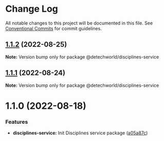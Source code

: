 # Change Log

All notable changes to this project will be documented in this file.
See [Conventional Commits](https://conventionalcommits.org) for commit guidelines.

## [1.1.2](https://github.com/detechworld/tto-packages/compare/@detechworld/disciplines-service@1.1.1...@detechworld/disciplines-service@1.1.2) (2022-08-25)

**Note:** Version bump only for package @detechworld/disciplines-service





## [1.1.1](https://github.com/detechworld/tto-packages/compare/@detechworld/disciplines-service@1.1.0...@detechworld/disciplines-service@1.1.1) (2022-08-24)

**Note:** Version bump only for package @detechworld/disciplines-service





# 1.1.0 (2022-08-18)


### Features

* **disciplines-service:** Init Disciplines service package ([a05a87c](https://github.com/detechworld/tto-packages/commit/a05a87c450a5831644bc5582ebdd8a4850a1ae28))
